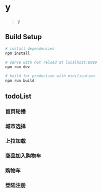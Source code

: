 # y

> y

## Build Setup

``` bash
# install dependencies
npm install

# serve with hot reload at localhost:8080
npm run dev

# build for production with minification
npm run build
```

## todoList
### 首页轮播
### 城市选择
### 上拉加载
### 商品加入购物车

### 购物车
### 登陆注册
